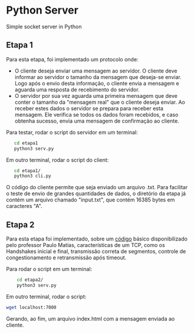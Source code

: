 # Python Server

Simple socket server in Python

## Etapa 1

Para esta etapa, foi implementado um protocolo onde:

- O cliente deseja enviar uma mensagem ao servidor. O cliente deve informar ao servidor o tamanho da mensagem que deseja-se enviar. Logo após o envio desta informação, o cliente envia a mensagem e aguarda uma resposta de recebimento do servidor.
- O servidor por sua vez aguarda uma primeira mensagem que deve conter o tamanho da "mensagem real" que o cliente deseja enviar. Ao receber estes dados o servidor se prepara para receber esta mensagem. Ele verifica se todos os dados foram recebidos, e caso obtenha sucesso, envia uma mensagem de confirmação ao cliente.

Para testar, rodar o script do servidor em um terminal:

  ```bash
     cd etapa1
     python3 serv.py
  ```

Em outro terminal, rodar o script do client:

  ```bash
     cd etapa1/
     python3 cli.py
  ```

O código do cliente permite que seja enviado um arquivo .txt. Para facilitar o teste de envio de grandes quantidades de dados, o diretório da etapa já contém um arquivo chamado "input.txt", que contém 16385 bytes em caracteres "A".

## Etapa 2

Para esta etapa foi implementado, sobre um [código](https://gist.github.com/thotypous/6b4bcff336e307e4a64622aa19d4b65c "HTTP burro") básico disponibilizado pelo professor Paulo Matias, características de um TCP, como os Handshakes inicial e final, transmissão correta de segmentos, controle de congestionamento e retransmissão após timeout.

Para rodar o script em um terminal:

```bash
    cd etapa2/
    python3 serv.py
```

Em outro terminal, rodar o script:

```bash
wget localhost:7000
```

Gerando, ao fim, um arquivo index.html com a mensagem enviada ao cliente.
